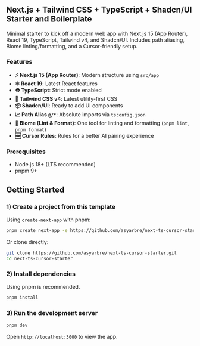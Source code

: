 ## Next.js + Tailwind CSS + TypeScript + Shadcn/UI Starter and Boilerplate

Minimal starter to kick off a modern web app with Next.js 15 (App Router), React 19, TypeScript, Tailwind v4, and Shadcn/UI. Includes path aliasing, Biome linting/formatting, and a Cursor-friendly setup.

### Features

- **⚡️ Next.js 15 (App Router)**: Modern structure using `src/app`
- **⚛️ React 19**: Latest React features
- **⛑ TypeScript**: Strict mode enabled
- **💨 Tailwind CSS v4**: Latest utility-first CSS
- **📦 Shadcn/UI**: Ready to add UI components
- **📈 Path Alias `@/*`**: Absolute imports via `tsconfig.json`
- **🧹 Biome (Lint & Format)**: One tool for linting and formatting (`pnpm lint`, `pnpm format`)
- **🆕 Cursor Rules**: Rules for a better AI pairing experience

### Prerequisites

- Node.js 18+ (LTS recommended)
- pnpm 9+

## Getting Started

### 1) Create a project from this template

Using `create-next-app` with pnpm:

```bash
pnpm create next-app -e https://github.com/asyarbre/next-ts-cursor-starter next-ts-cursor-starter
```

Or clone directly:

```bash
git clone https://github.com/asyarbre/next-ts-cursor-starter.git
cd next-ts-cursor-starter
```

### 2) Install dependencies

Using pnpm is recommended.

```bash
pnpm install
```

### 3) Run the development server

```bash
pnpm dev
```

Open `http://localhost:3000` to view the app.

